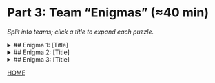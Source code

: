 # Part 3: Team “Enigmas” (≈40 min)

_Split into teams; click a title to expand each puzzle._

<details>
<summary>## Enigma 1: [Title]</summary>

<!--
**Goal:**

**Description:**
```text
...
```

**Instructions:**
- ...

**Your Pattern:**
```regex
<your regex here>
```

<details>
<summary>💡 Solution</summary>

```regex
...
```
</details>
-->

</details>

<details>
<summary>## Enigma 2: [Title]</summary>

<!--
**Goal:**

**Description:**
```text
...
```

**Instructions:**
- ...

**Your Pattern:**
```regex
<your regex here>
```

<details>
<summary>💡 Solution</summary>

```regex
...
```
</details>
-->

</details>

<details>
<summary>## Enigma 3: [Title]</summary>

<!--
**Goal:**

**Description:**
```text
...
```

**Instructions:**
- ...

**Your Pattern:**
```regex
<your regex here>
```

<details>
<summary>💡 Solution</summary>

```regex
...
```
</details>
-->

</details>

[HOME](README.md) 
